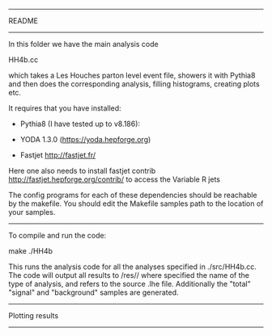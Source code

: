 **************
README
*************

In this folder we have the main analysis code 

HH4b.cc

which takes a Les Houches parton level event file, showers it with
Pythia8 and then does the corresponding analysis, filling histograms,
creating plots etc.

It requires that you have installed:

* Pythia8 (I have tested up to v8.186):

* YODA 1.3.0 (https://yoda.hepforge.org)

* Fastjet http://fastjet.fr/

Here one also needs to install fastjet contrib
http://fastjet.hepforge.org/contrib/
to access the Variable R jets

The config programs for each of these dependencies should be reachable
by the makefile. You should edit the Makefile samples path to the location of your samples.

************************************

To compile and run the code:

make
./HH4b

This runs the analysis code for all the analyses specified in ./src/HH4b.cc.
The code will output all results to /res/<analysis>/<sample>
where <analysis> specified the name of the type of analysis, and <sample> refers to the source .lhe file.
Additionally the "total" "signal" and "background" samples are generated.

************************************

Plotting results
******************
